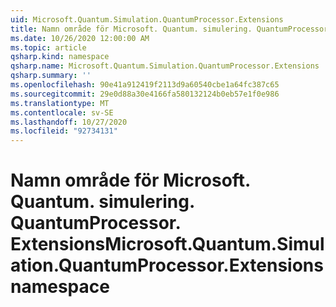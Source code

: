 ```yaml
---
uid: Microsoft.Quantum.Simulation.QuantumProcessor.Extensions
title: Namn område för Microsoft. Quantum. simulering. QuantumProcessor. Extensions
ms.date: 10/26/2020 12:00:00 AM
ms.topic: article
qsharp.kind: namespace
qsharp.name: Microsoft.Quantum.Simulation.QuantumProcessor.Extensions
qsharp.summary: ''
ms.openlocfilehash: 90e41a912419f2113d9a60540cbe1a64fc387c65
ms.sourcegitcommit: 29e0d88a30e4166fa580132124b0eb57e1f0e986
ms.translationtype: MT
ms.contentlocale: sv-SE
ms.lasthandoff: 10/27/2020
ms.locfileid: "92734131"
---
```

# <a name="microsoftquantumsimulationquantumprocessorextensions-namespace"></a><span data-ttu-id="431ff-102">Namn område för Microsoft. Quantum. simulering. QuantumProcessor. Extensions</span><span class="sxs-lookup"><span data-stu-id="431ff-102">Microsoft.Quantum.Simulation.QuantumProcessor.Extensions namespace</span></span>



